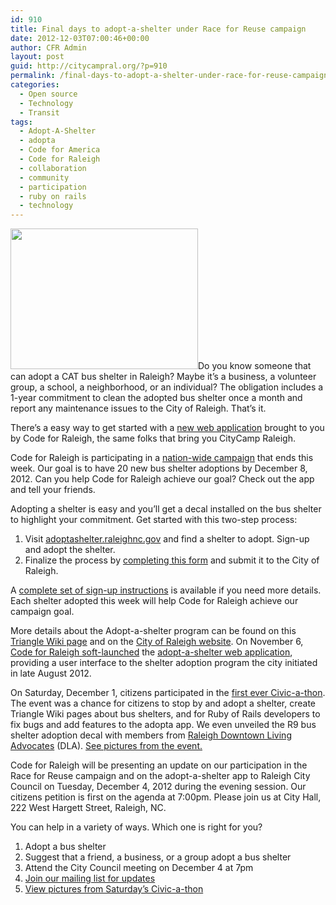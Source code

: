 ```yaml
---
id: 910
title: Final days to adopt-a-shelter under Race for Reuse campaign
date: 2012-12-03T07:00:46+00:00
author: CFR Admin
layout: post
guid: http://citycampral.org/?p=910
permalink: /final-days-to-adopt-a-shelter-under-race-for-reuse-campaign/
categories:
  - Open source
  - Technology
  - Transit
tags:
  - Adopt-A-Shelter
  - adopta
  - Code for America
  - Code for Raleigh
  - collaboration
  - community
  - participation
  - ruby on rails
  - technology
---
```

[<img class="alignright size-medium wp-image-911" title="AdoptShelterApp4006fc48d" src="http://citycampral.org/wp-content/uploads/2012/12/AdoptShelterApp4006fc48d-300x225.png" alt="" width="300" height="225" />](http://adoptashelter.raleighnc.gov)Do you know someone that can adopt a CAT bus shelter in Raleigh? Maybe it’s a business, a volunteer group, a school, a neighborhood, or an individual? The obligation includes a 1-year commitment to clean the adopted bus shelter once a month and report any maintenance issues to the City of Raleigh. That’s it.

There’s a easy way to get started with a <a title="http://adoptashelter.raleighnc.gov/" href="http://adoptashelter.raleighnc.gov/" target="_blank">new web application</a> brought to you by Code for Raleigh, the same folks that bring you CityCamp Raleigh.

Code for Raleigh is participating in a <a title="nation-wide campaign" href="http://opensource.com/government/12/10/accelerating-open-source-project-adoption" target="_blank">nation-wide campaign</a> that ends this week. Our goal is to have 20 new bus shelter adoptions by December 8, 2012. Can you help Code for Raleigh achieve our goal? Check out the app and tell your friends.<!--more-->

Adopting a shelter is easy and you’ll get a decal installed on the bus shelter to highlight your commitment. Get started with this two-step process:

  1. Visit <a title="adoptashelter.raleighnc.gov" href="http://adoptashelter.raleighnc.gov/" target="_blank">adoptashelter.raleighnc.gov</a> and find a shelter to adopt. Sign-up and adopt the shelter.
  2. Finalize the process by <a title="complete this form" href="http://www.raleighnc.gov/content/PWksTransit/Documents/AdoptaShelter.pdf" target="_blank">completing this form</a> and submit it to the City of Raleigh.

A <a title="complete set of sign-up instructions" href="https://trianglewiki.org/Adopt_a_Raleigh_Bus_Shelter" target="_blank">complete set of sign-up instructions</a> is available if you need more details. Each shelter adopted this week will help Code for Raleigh achieve our campaign goal.

More details about the Adopt-a-shelter program can be found on this <a title="Triangle Wiki page" href="https://trianglewiki.org/Raleigh_Adopta_App/" target="_blank">Triangle Wiki page</a> and on the <a title="City of Raleigh website" href="http://www.raleighnc.gov/services/content/PWksTransit/Articles/AdoptAShelter.html" target="_blank">City of Raleigh website</a>. On November 6, <a title="Code for Raleigh soft-launched" href="http://www.raleighnc.gov/home/news/content/CorNews/Articles/AdoptAShelterApp.html" target="_blank">Code for Raleigh soft-launched</a> the <a title="http://adoptashelter.raleighnc.gov/" href="http://adoptashelter.raleighnc.gov/" target="_blank">adopt-a-shelter web application</a>, providing a user interface to the shelter adoption program the city initiated in late August 2012.

On Saturday, December 1, citizens participated in the <a title="first ever Civic-a-thon" href="http://citycampral.org/2012/11/raleigh-civic-athon-day-on-december-1/" target="_blank">first ever Civic-a-thon</a>. The event was a chance for citizens to stop by and adopt a shelter, create Triangle Wiki pages about bus shelters, and for Ruby of Rails developers to fix bugs and add features to the adopta app. We even unveiled the R9 bus shelter adoption decal with members from <a title="Raleigh Downtown Living Advocates" href="http://raleighdla.com/" target="_blank">Raleigh Downtown Living Advocates</a> (DLA). <a title="See pictures from the event." href="http://www.facebook.com/media/set/?set=a.393082037433668.92483.121135191295022&type=1" target="_blank">See pictures from the event.</a>

Code for Raleigh will be presenting an update on our participation in the Race for Reuse campaign and on the adopt-a-shelter app to Raleigh City Council on Tuesday, December 4, 2012 during the evening session. Our citizens petition is first on the agenda at 7:00pm. Please join us at City Hall, 222 West Hargett Street, Raleigh, NC.

You can help in a variety of ways. Which one is right for you?

  1. Adopt a bus shelter
  2. Suggest that a friend, a business, or a group adopt a bus shelter
  3. Attend the City Council meeting on December 4 at 7pm
  4. <a title="Join our mailing list for updates" href="http://groups.google.com/group/CityCampRaleigh" target="_blank">Join our mailing list for updates</a>
  5. <a title="View pictures from Saturday's Civic-a-thon" href="http://www.facebook.com/media/set/?set=a.393082037433668.92483.121135191295022&type=1" target="_blank">View pictures from Saturday&#8217;s Civic-a-thon</a>